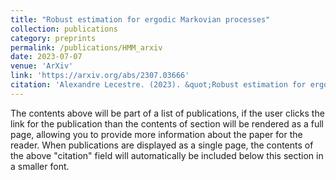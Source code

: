 ```yaml
---
title: "Robust estimation for ergodic Markovian processes"
collection: publications
category: preprints
permalink: /publications/HMM_arxiv
date: 2023-07-07
venue: 'ArXiv'
link: 'https://arxiv.org/abs/2307.03666'
citation: 'Alexandre Lecestre. (2023). &quot;Robust estimation for ergodic Markovian processes.&quot; <i>ArXiv:2307.03666</i>.'
---
```


The contents above will be part of a list of publications, if the user clicks the link for the publication than the contents of section will be rendered as a full page, allowing you to provide more information about the paper for the reader. When publications are displayed as a single page, the contents of the above "citation" field will automatically be included below this section in a smaller font.
